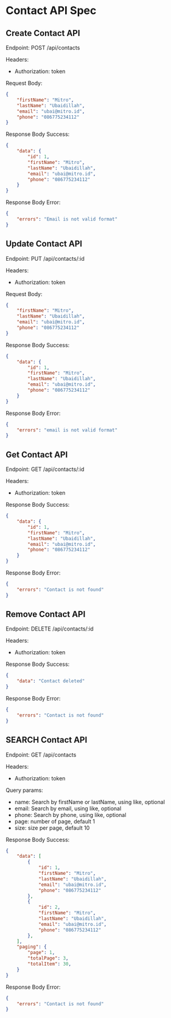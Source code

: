 # Contact API Spec

## Create Contact API

Endpoint: POST /api/contacts

Headers:
- Authorization: token

Request Body:

```json
{
    "firstName": "Mitro",
    "lastName": "Ubaidillah",
    "email": "ubai@mitro.id",
    "phone": "086775234112"
}
```

Response Body Success:

```json
{
    "data": {
        "id": 1,
        "firstName": "Mitro",
        "lastName": "Ubaidillah",
        "email": "ubai@mitro.id",
        "phone": "086775234112"
    }
}
```

Response Body Error:

```json
{
    "errors": "Email is not valid format"
}
```

## Update Contact API

Endpoint: PUT /api/contacts/:id

Headers:
- Authorization: token

Request Body:

```json
{
    "firstName": "Mitro",
    "lastName": "Ubaidillah",
    "email": "ubai@mitro.id",
    "phone": "086775234112"
}
```

Response Body Success:

```json
{
    "data": {
        "id": 1,
        "firstName": "Mitro",
        "lastName": "Ubaidillah",
        "email": "ubai@mitro.id",
        "phone": "086775234112"
    }
}
```

Response Body Error:

```json
{
    "errors": "email is not valid format"
}
```

## Get Contact API

Endpoint: GET /api/contacts/:id

Headers:
- Authorization: token

Response Body Success:

```json
{
    "data": {
        "id": 1,
        "firstName": "Mitro",
        "lastName": "Ubaidillah",
        "email": "ubai@mitro.id",
        "phone": "086775234112"
    }
}
```

Response Body Error:

```json
{
    "errors": "Contact is not found"
}
```

## Remove Contact API

Endpoint: DELETE /api/contacts/:id

Headers:
- Authorization: token

Response Body Success:

```json
{
    "data": "Contact deleted"
}
```

Response Body Error:

```json
{
    "errors": "Contact is not found"
}
```

## SEARCH Contact API

Endpoint: GET /api/contacts

Headers:
- Authorization: token

Query params:
- name: Search by firstName or lastName, using like, optional
- email: Search by email, using like, optional
- phone: Search by phone, using like, optional
- page: number of page, default 1
- size: size per page, default 10

Response Body Success:

```json
{
    "data": [
        {
            "id": 1,
            "firstName": "Mitro",
            "lastName": "Ubaidillah",
            "email": "ubai@mitro.id",
            "phone": "086775234112"
        },
        {
            "id": 2,
            "firstName": "Mitro",
            "lastName": "Ubaidillah",
            "email": "ubai@mitro.id",
            "phone": "086775234112"
        },
    ],
    "paging": {
        "page": 1,
        "totalPage": 3,
        "totalItem": 30,
    }
}
```

Response Body Error:

```json
{
    "errors": "Contact is not found"
}
```
